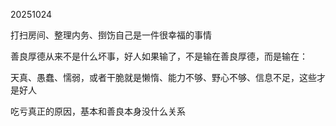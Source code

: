 20251024

打扫房间、整理内务、捯饬自己是一件很幸福的事情

善良厚德从来不是什么坏事，好人如果输了，不是输在善良厚德，而是输在：

天真、愚蠢、懦弱，或者干脆就是懒惰、能力不够、野心不够、信息不足，这些才是好人

吃亏真正的原因，基本和善良本身没什么关系

